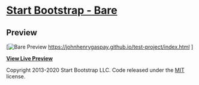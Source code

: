 # [Start Bootstrap - Bare](https://startbootstrap.com/template/bare/)

## Preview

[![Bare Preview](https://johnhenrygaspay.github.io/test-project/images/bare.png) https://johnhenrygaspay.github.io/test-project/index.html ]

**[View Live Preview](https://johnhenrygaspay.github.io/test-project/index.html)**

 
Copyright 2013-2020 Start Bootstrap LLC. Code released under the [MIT](https://github.com/StartBootstrap/startbootstrap-bare/blob/master/LICENSE) license.
